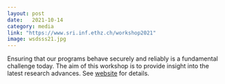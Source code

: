 ```yaml
---
layout: post
date:   2021-10-14
category: media
link: "https://www.sri.inf.ethz.ch/workshop2021"
image: wsdsss21.jpg
---
```



[]() Ensuring that our programs behave securely and reliably is a fundamental challenge today. The aim of this workshop is to provide insight into the latest research advances. See [website](https://www.sri.inf.ethz.ch/workshop2021/) for details.  
